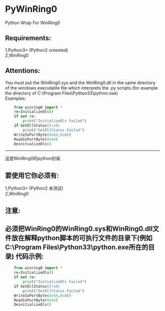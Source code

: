 PyWinRing0
===========

Python Wrap For WinRing0

Requirements:
-------------
1,Python3+ (Python2 untested)  
2,WinRing0

Attentions:
-----------
You must put the WinRing0.sys and the WinRing0.dll in the same directory of the windows executable file which interprets the .py scripts.(for example the directory of C:\Program Files\Python33\python.exe)       
Examples:

```python
    from winring0 import *
    re=InitializeOls()
    if not re:
        print("InitializeOls Failed")
    if GetDllStatus()!=0:
        print("GetDllStatus Failed")
    WriteIoPortByte(0x64,0xAE)
    ReadIoPortByte(0x64)
    DeinitializeOls()
```

***
这是WinRing0的python封装

要使用它你必须有:
-----------------
1,Python3+ (Python2 未测试)  
2,WinRing0

注意:
-----
必须把WinRing0的WinRing0.sys和WinRing0.dll文件放在解释python脚本的可执行文件的目录下(例如C:\Program Files\Python33\python.exe所在的目录)
代码示例:
---------

```python
    from winring0 import *
    re=InitializeOls()
    if not re:
        print("InitializeOls Failed")
    if GetDllStatus()!=0:
        print("GetDllStatus Failed")
    WriteIoPortByte(0x64,0xAE)
    ReadIoPortByte(0x64)
    DeinitializeOls()
```
